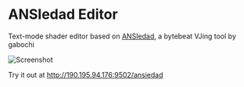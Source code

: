 # ANSIedad Editor

Text-mode shader editor based on [ANSIedad](https://github.com/gabochi/ANSIedad), a bytebeat VJing tool by gabochi

![Screenshot](https://raw.githubusercontent.com/coolantleak/ansiedad-editor/41a9af70444cfd2e9245c5c59a5f574a931c70ed/assets/ansiedad.png)

Try it out at http://190.195.94.176:9502/ansiedad
